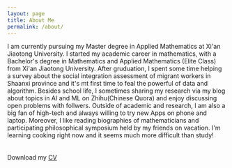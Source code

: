 ```yaml
---
layout: page
title: About Me
permalink: /about/
---
```

I am currently pursuing my Master degree in Applied Mathematics at Xi'an Jiaotong University. I started my academic career in mathematics, with a Bachelor's degree in Mathematics and Applied Mathematics (Elite Class) from Xi'an Jiaotong University. After gruduation, I spent some time helping a survey about the social integration assessment of migrant workers in Shaanxi province and it's mt first time to feal the powerful of data and algorithm. Besides school life, I sometimes sharing my research via my blog about topics in AI and ML on Zhihu(Chinese Quora) and enjoy discussing open problems with follwers. Outside of academic and research, I am also a big fan of high-tech and always willing to try new Apps on phone and laptop. Moreover, I like reading biographies of mathematicians and participating  philosophical symposium held by my friends on vacation. I'm learning cooking right now and it seems much more difficult than study!  
<br>
<br>
Download my <a href="https://www.dropbox.com/s/7n239nbb3gdwkpy/cv.pdf?dl=0" download="Zhe Wang- CV">CV</a><br>
<br>
